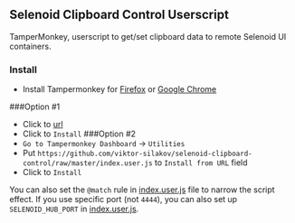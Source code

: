 ## Selenoid Clipboard Control Userscript

TamperMonkey, userscript to get/set clipboard data to remote Selenoid UI containers.

### Install

- Install Tampermonkey for [Firefox](https://addons.mozilla.org/en-US/firefox/addon/tampermonkey/) or [Google Chrome](https://chrome.google.com/webstore/detail/tampermonkey/dhdgffkkebhmkfjojejmpbldmpobfkfo?hl=en)

###Option #1
- Click to [url](https://github.com/viktor-silakov/selenoid-clipboard-control/raw/master/index.user.js)
- Click to `Install`
###Option #2
- `Go to Tampermonkey Dashboard` -> `Utilities`
- Put `https://github.com/viktor-silakov/selenoid-clipboard-control/raw/master/index.user.js` to `Install from URL` field
- Click to `Install`

You can also set the `@match` rule in [index.user.js](index.user.js) file to narrow the script effect.
If you use specific port (not `4444`), you can also set up `SELENOID_HUB_PORT` in [index.user.js](index.user.js).

